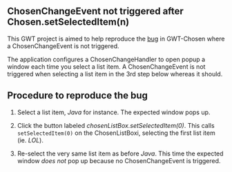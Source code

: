 ChosenChangeEvent not triggered after Chosen.setSelectedItem(n)
----
This GWT project is aimed to help reproduce the [bug][]
in GWT-Chosen where a ChosenChangeEvent is not triggered.

The application configures a ChosenChangeHandler to open popup a window each time you select a list item.
A ChosenChangeEvent is not triggered when selecting a list item in the 3rd step below whereas it should.

Procedure to reproduce the bug 
---
1. Select a list item, _Java_ for instance. 
The expected window pops up.

2. Click the button labeled _chosenListBox.setSelectedItem(0)_. 
This calls `setSelectedItem(0)` on the ChosenListBoxi, selecting the first list item (ie. _LOL_).

3. Re-select the very same list item as before _Java_. 
This time the expected window *does not* pop up because no ChosenChangeEvent is triggered.

[bug]: https://github.com/jDramaix/gwtchosen/issues/29  "Bug"

